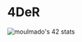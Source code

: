 # 4DeR

<!-- ![42 Profile Card](https://1337-readme.vercel.app/api/profile?cursus=42cursus&dark=true&login=moulmado) -->
![moulmado's 42 stats](https://badge42.herokuapp.com/api/stats/moulmado?darkmode=true&cursus=42cursus)
